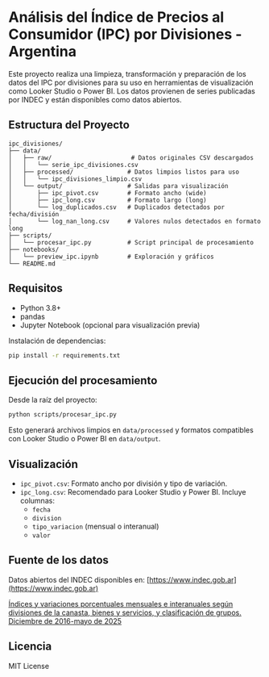 
# Análisis del Índice de Precios al Consumidor (IPC) por Divisiones - Argentina

Este proyecto realiza una limpieza, transformación y preparación de los datos del IPC por divisiones para su uso en herramientas de visualización como Looker Studio o Power BI. Los datos provienen de series publicadas por INDEC y están disponibles como datos abiertos.

## Estructura del Proyecto

```
ipc_divisiones/
├── data/
│   ├── raw/                      # Datos originales CSV descargados
│   │   └── serie_ipc_divisiones.csv
│   ├── processed/               # Datos limpios listos para uso
│   │   └── ipc_divisiones_limpio.csv
│   └── output/                  # Salidas para visualización
│       ├── ipc_pivot.csv        # Formato ancho (wide)
│       ├── ipc_long.csv         # Formato largo (long)
│       └── log_duplicados.csv   # Duplicados detectados por fecha/división
│       └── log_nan_long.csv     # Valores nulos detectados en formato long
├── scripts/
│   └── procesar_ipc.py          # Script principal de procesamiento
├── notebooks/
│   └── preview_ipc.ipynb        # Exploración y gráficos
└── README.md
```

## Requisitos

- Python 3.8+
- pandas
- Jupyter Notebook (opcional para visualización previa)

Instalación de dependencias:

```bash
pip install -r requirements.txt
```

## Ejecución del procesamiento

Desde la raíz del proyecto:

```bash
python scripts/procesar_ipc.py
```

Esto generará archivos limpios en `data/processed` y formatos compatibles con Looker Studio o Power BI en `data/output`.

## Visualización

- `ipc_pivot.csv`: Formato ancho por división y tipo de variación.
- `ipc_long.csv`: Recomendado para Looker Studio y Power BI. Incluye columnas:
  - `fecha`
  - `division`
  - `tipo_variacion` (mensual o interanual)
  - `valor`

## Fuente de los datos

Datos abiertos del INDEC disponibles en:
[https://www.indec.gob.ar](https://www.indec.gob.ar)

[Índices y variaciones porcentuales mensuales e interanuales según divisiones de la canasta, bienes y servicios, y clasificación de grupos. Diciembre de 2016-mayo de 2025](https://www.indec.gob.ar/ftp/cuadros/economia/serie_ipc_divisiones.csv)

## Licencia

MIT License
